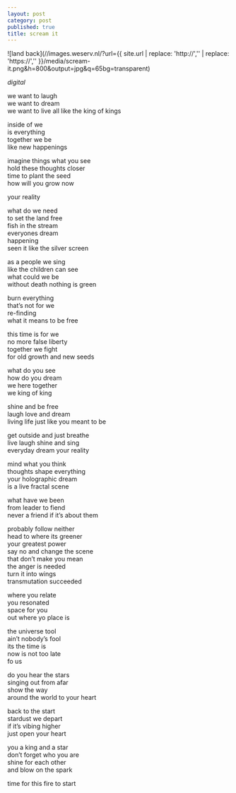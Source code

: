 ```yaml
---
layout: post
category: post
published: true
title: scream it
---
```

![land back](//images.weserv.nl/?url={{ site.url | replace: 'http://','' | replace: 'https://','' }}/media/scream-it.png&h=800&output=jpg&q=65bg=transparent)  
<!--more-->
<span class='date fr'>*digital*</span><br>
  
  

we want to laugh  
we want to dream  
we want to live all like the king of kings  
  
inside of we  
is everything  
together we be  
like new happenings  
  
imagine things what you see  
hold these thoughts closer  
time to plant the seed  
how will you grow now  
  
your reality  
  
what do we need  
to set the land free  
fish in the stream  
everyones dream  
happening  
seen it like the silver screen  
  
as a people we sing  
like the children can see  
what could we be  
without death nothing is green  
  
burn everything  
that’s not for we   
re-finding  
what it means to be free  
  
this time is for we  
no more false liberty  
together we fight  
for old growth and new seeds  
  
what do you see  
how do you dream  
we here together   
we king of king  
  
shine and be free  
laugh love and dream  
living life just like you meant to be  
  
get outside and just breathe  
live laugh shine and sing  
everyday dream your reality  
  
mind what you think  
thoughts shape everything  
your holographic dream   
is a live fractal scene  
  
what have we been  
from leader to fiend  
never a friend if it’s about them  
  
probably follow neither  
head to where its greener  
your greatest power  
say no and change the scene    
that don’t make you mean     
the anger is needed  
turn it into wings  
transmutation succeeded  
  
where you relate   
you resonated  
space for you  
out where yo place is  
    
the universe tool   
ain’t nobody’s fool   
its the time is    
now is not too late   
fo us   
  
do you hear the stars  
singing out from afar  
show the way   
around the world to your heart  
  
back to the start  
stardust we depart  
if it’s vibing higher  
just open your heart  
  
you a king and a star  
don’t forget who you are  
shine for each other  
and blow on the spark  
  
time for this fire to start  